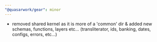 ```yaml
---
"@quasarwork/gear": minor
---
```


- removed shared kernel as it is more of a 'common' dir & added new schemas, functions, layers etc... (transliterator, ids, banking, dates, configs, errors, etc...)